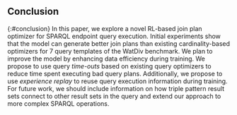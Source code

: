 ## Conclusion
{:#conclusion}
In this paper, we explore a novel RL-based join plan optimizer for SPARQL endpoint query execution.
Initial experiments show that the model can generate better join plans than existing cardinality-based optimizers for 7 query templates of the WatDiv benchmark. 
We plan to improve the model by enhancing data efficiency during training. 
We propose to use query _time-outs_ based on existing query optimizers to reduce time spent executing bad query plans.
Additionally, we propose to use _experience replay_ to reuse query execution information during training. 
For future work, we should include information on how triple pattern result sets connect to other result sets in the query and extend our approach to more complex SPARQL operations.